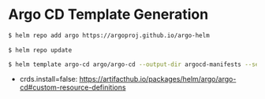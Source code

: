 # Argo CD Template Generation

```bash
$ helm repo add argo https://argoproj.github.io/argo-helm
 
$ helm repo update

$ helm template argo-cd argo/argo-cd --output-dir argocd-manifests --set crds.install=false
```

- crds.install=false: https://artifacthub.io/packages/helm/argo/argo-cd#custom-resource-definitions
